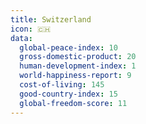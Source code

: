 ```yaml
---
title: Switzerland
icon: 🇨🇭
data:
  global-peace-index: 10
  gross-domestic-product: 20
  human-development-index: 1
  world-happiness-report: 9
  cost-of-living: 145
  good-country-index: 15
  global-freedom-score: 11
---
```

